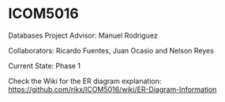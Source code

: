 ICOM5016
========

Databases Project
Advisor: Manuel Rodriguez

Collaborators: Ricardo Fuentes, Juan Ocasio and Nelson Reyes

Current State: Phase 1

Check the Wiki for the ER diagram explanation: https://github.com/rikx/ICOM5016/wiki/ER-Diagram-Information
